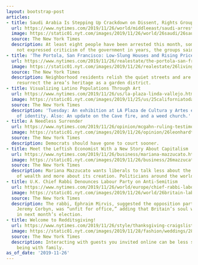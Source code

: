 ```yaml
---
layout: bootstrap-post
articles:
- title: Saudi Arabia Is Stepping Up Crackdown on Dissent, Rights Groups Say
  url: https://www.nytimes.com/2019/11/26/world/middleeast/saudi-arrests-journalists-activists.html
  image: https://static01.nyt.com/images/2019/11/26/world/26saudi/26saudi-facebookJumbo.jpg
  source: The New York Times
  description: At least eight people have been arrested this month, some of whom had
    not expressed criticism of the government in years, the groups said.
- title: 'The Portola, San Francisco: Low-Slung Houses and Rising Prices'
  url: https://www.nytimes.com/2019/11/26/realestate/the-portola-san-francisco-low-slung-houses-and-rising-prices.html
  image: https://static01.nyt.com/images/2019/11/26/realestate/26living-portolaSF-slide-L9S6/26living-portolaSF-slide-L9S6-facebookJumbo.jpg
  source: The New York Times
  description: Neighborhood residents relish the quiet streets and are working to
    resurrect the area’s heritage as a garden district.
- title: Visualizing Latino Populations Through Art
  url: https://www.nytimes.com/2019/11/26/us/la-plaza-linda-vallejo.html
  image: https://static01.nyt.com/images/2019/11/25/us/25californiatoday-04/25californiatoday-04-facebookJumbo.jpg
  source: The New York Times
  description: 'Tuesday: An exhibition at LA Plaza de Cultura y Artes explores questions
    of identity. Also: An update on the Cave fire, and a weed church.'
- title: A Needless Surrender
  url: https://www.nytimes.com/2019/11/26/opinion/mcgahn-ruling-testimony-democrats.html
  image: https://static01.nyt.com/images/2019/11/26/opinion/26leonhardt-newsletter/26leonhardt-newsletter-facebookJumbo.jpg
  source: The New York Times
  description: Democrats should have gone to court sooner.
- title: Meet the Leftish Economist With a New Story About Capitalism
  url: https://www.nytimes.com/2019/11/26/business/mariana-mazzucato.html
  image: https://static01.nyt.com/images/2019/11/26/business/26mazzucato1/26mazzucato1-facebookJumbo.jpg
  source: The New York Times
  description: Mariana Mazzucato wants liberals to talk less about the redistribution
    of wealth and more about its creation. Politicians around the world are listening.
- title: U.K. Chief Rabbi Denounces Labour Party on Anti-Semitism
  url: https://www.nytimes.com/2019/11/26/world/europe/chief-rabbi-labour-jeremy-corbyn.html
  image: https://static01.nyt.com/images/2019/11/26/world/26britain-labour1/26britain-labour1-facebookJumbo.jpg
  source: The New York Times
  description: The rabbi, Ephraim Mirvis, suggested the opposition party’s leader,
    Jeremy Corbyn, was “unfit for office,” adding that Britain’s soul was at stake
    in next month’s election.
- title: Welcome to Redditsgiving!
  url: https://www.nytimes.com/2019/11/26/style/thanksgiving-craigslist-date.html
  image: https://static01.nyt.com/images/2019/11/28/fashion/weddings/28THANKSGIVINGSTRANGERS/00THANKSGIVINGSTRANGERS-facebookJumbo.jpg
  source: The New York Times
  description: Interacting with guests you invited online can be less stressful than
    being with family.
as_of_date: '2019-11-26'
---
```


